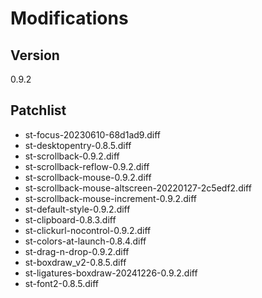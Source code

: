 # Modifications

## Version
0.9.2

## Patchlist

* st-focus-20230610-68d1ad9.diff
* st-desktopentry-0.8.5.diff
* st-scrollback-0.9.2.diff
* st-scrollback-reflow-0.9.2.diff
* st-scrollback-mouse-0.9.2.diff
* st-scrollback-mouse-altscreen-20220127-2c5edf2.diff
* st-scrollback-mouse-increment-0.9.2.diff
* st-default-style-0.9.2.diff
* st-clipboard-0.8.3.diff
* st-clickurl-nocontrol-0.9.2.diff
* st-colors-at-launch-0.8.4.diff
* st-drag-n-drop-0.9.2.diff
* st-boxdraw\_v2-0.8.5.diff
* st-ligatures-boxdraw-20241226-0.9.2.diff
* st-font2-0.8.5.diff

